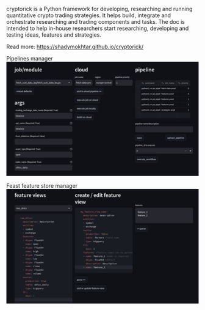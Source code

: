 cryptorick is a Python framework for developing, researching and running quantitative crypto trading strategies. It helps build, integrate and orchestrate researching and trading components and tasks. The doc is intended to help in-house researchers start researching, developing and testing ideas, features and strategies.

Read more: https://shadymokhtar.github.io/cryptorick/

Pipelines manager
![executions_pipelines_manager](docs/source/_static/pipeline_manager.png)

Feast feature store manager
![executions_pipelines_manager](docs/source/_static/feature_store.png)